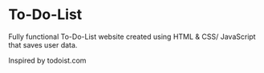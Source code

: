# To-Do-List
Fully functional To-Do-List website created using HTML &amp; CSS/ JavaScript that saves user data.

Inspired by todoist.com
